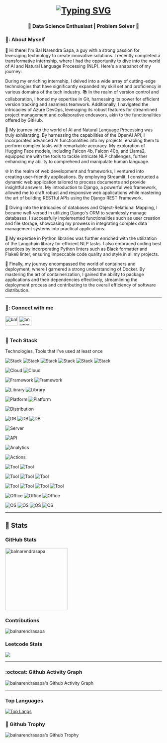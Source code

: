 <h1 align = "center">
<a href="https://github.com/balnarendrasapa"><img src="https://readme-typing-svg.herokuapp.com?font=Mooli&size=75&duration=1500&pause=600&color=E3F7F5FF&background=000000EE&center=true&vCenter=true&multiline=true&width=1920&height=384&lines=Hello+👋!;My+name+is+Bal+Narendra+Sapa;Welcome+to+my+GitHub+Profile" alt="Typing SVG" /></a>
</h1>


<h3 align="center">🚀 Data Science Enthusiast | Problem Solver 🚀</h3>

### 🌈: About Myself

👋 Hi there! I'm Bal Narendra Sapa, a guy with a strong passion for leveraging technology to create innovative solutions. I recently completed a transformative internship, where I had the opportunity to dive into the world of AI and Natural Language Processing (NLP). Here's a snapshot of my journey:

During my enriching internship, I delved into a wide array of cutting-edge technologies that have significantly expanded my skill set and proficiency in various domains of the tech industry. 📚 In the realm of version control and collaboration, I honed my expertise in Git, harnessing its power for efficient version tracking and seamless teamwork. Additionally, I navigated the intricacies of Azure DevOps, leveraging its robust features for streamlined project management and collaborative endeavors, akin to the functionalities offered by GitHub.

🤖 My journey into the world of AI and Natural Language Processing was truly exhilarating. By harnessing the capabilities of the OpenAI API, I incorporated advanced AI functionalities into my projects, enabling them to perform complex tasks with remarkable accuracy. My exploration of Hugging Face models, including Falcon 4b, Falcon 40b, and Llama2, equipped me with the tools to tackle intricate NLP challenges, further enhancing my ability to comprehend and manipulate human language.

🌐 In the realm of web development and frameworks, I ventured into creating user-friendly applications. By employing Streamlit, I constructed a dynamic web application tailored to process documents and provide insightful answers. My introduction to Django, a powerful web framework, allowed me to craft robust and responsive web applications while mastering the art of building RESTful APIs using the Django REST Framework.

💾 Diving into the intricacies of databases and Object-Relational Mapping, I became well-versed in utilizing Django's ORM to seamlessly manage databases. I successfully implemented functionalities such as user creation and file storage, showcasing my prowess in integrating complex data management systems into practical applications.

🐍 My expertise in Python libraries was further enriched with the utilization of the Langchain library for efficient NLP tasks. I also embraced coding best practices by incorporating Python linters such as Black formatter and Flake8 linter, ensuring impeccable code quality and style in all my projects.

🐳 Finally, my journey encompassed the world of containers and deployment, where I garnered a strong understanding of Docker. By mastering the art of containerization, I gained the ability to package applications and their dependencies effectively, streamlining the deployment process and contributing to the overall efficiency of software distribution.

---

### 🔗: Connect with me

<p align="left">
<a href="https://linkedin.com/in/bal-narendra-s" target="blank"><img align="center" src="https://raw.githubusercontent.com/rahuldkjain/github-profile-readme-generator/master/src/images/icons/Social/linked-in-alt.svg" alt="bal-narendra-s" height="30" width="40" /></a>
<a href="https://instagram.com/bnsapa" target="blank"><img align="center" src="https://raw.githubusercontent.com/rahuldkjain/github-profile-readme-generator/master/src/images/icons/Social/instagram.svg" alt="bnsapa" height="30" width="40" /></a>
</p>

---

### :hammer: Tech Stack

Technologies, Tools that I've used at least once

![Stack](https://img.shields.io/badge/Python-3766AB?style=flat-square&logo=Python&logoColor=white)
![Stack](https://img.shields.io/badge/C-A8B9CC?style=flat-square&logo=C&logoColor=white)
![Stack](https://img.shields.io/badge/Java-007396?style=flat-square&logo=Java&logoColor=white)
![Stack](https://img.shields.io/badge/CSS3-1572B6?style=flat-square&logo=css3&logoColor=white)
![Stack](https://img.shields.io/badge/HTML5-1572B6?style=flat-square&logo=HTML5&logoColor=white)
![Stack](https://img.shields.io/badge/JavaScript-ffb13b?style=flat-square&logo=javascript&logoColor=white)

![Cloud](https://img.shields.io/badge/Amazon_AWS-232F3E?style=flat-square&logo=amazon-aws&logoColor=white)
![Cloud](https://img.shields.io/badge/Microsoft_Azure-0089D6?style=flat-square&logo=microsoft-azure&logoColor=white)

![Framework](https://img.shields.io/badge/Flask-1572B6?style=flat-square&logo=Flask&logoColor=white)
![Framework](https://img.shields.io/badge/Django-092E20?style=flat-square&logo=Django&logoColor=white)

![Library](https://img.shields.io/badge/NumPy-013243?style=flat-square&logo=NumPy&logoColor=white)
![Library](https://img.shields.io/badge/Pandas-150458?style=flat-square&logo=pandas&logoColor=white)

![Platform](https://img.shields.io/badge/GitHub-181717?style=flat-square&logo=GitHub&logoColor=white)
![Platform](https://img.shields.io/badge/Azure%20DevOps-0078D7.svg?style=flat-square&logo=Azure-DevOps&logoColor=white)

![Distribution](https://img.shields.io/badge/Anaconda-44A833?style=flat-square&logo=Anaconda&logoColor=white)

![DB](https://img.shields.io/badge/MySQL-E6B91E?style=flat-square&logo=MySql&logoColor=white)
![DB](https://img.shields.io/badge/SQLite-07405E?style=flat-square&logo=sqlite&logoColor=white)
![DB](https://img.shields.io/badge/Microsoft_SQL_Server-CC2927?style=flat-square&logo=microsoft-sql-server&logoColor=white)

![Server](https://img.shields.io/badge/Apache-D22128?style=flat-square&logo=Apache&logoColor=white)

![API](https://img.shields.io/badge/Postman-FF6C37.svg?style=flat-square&logo=Postman&logoColor=white)

![Analytics](https://img.shields.io/badge/Power%20BI-F2C811.svg?style=flat-square&logo=Power-BI&logoColor=black)

![Actions](https://img.shields.io/badge/GitHub%20Actions-2088FF.svg?style=flat-square&logo=GitHub-Actions&logoColor=white)

![Tool](https://img.shields.io/badge/Git-F05032?style=flat-square&logo=Git&logoColor=white)
![Tool](https://img.shields.io/badge/VIM-019733?style=flat-square&logo=Vim&logoColor=white)

![Tool](https://img.shields.io/badge/LaTeX-008080?style=flat-square&logo=LaTeX&logoColor=white)
![Tool](https://img.shields.io/badge/Docker-2496ED?style=flat-square&logo=Docker&logoColor=white)
![Tool](https://img.shields.io/badge/VirtualBox-183A61?style=flat-square&logo=VirtualBox&logoColor=white)

![Tool](https://img.shields.io/badge/Visual%20Studio%20Code-007ACC?style=flat-square&logo=Visual%20Studio%20Code&logoColor=white)
![Tool](https://img.shields.io/badge/Pycharm-000000?style=flat-square&logo=Pycharm&logoColor=white)
![Tool](https://img.shields.io/badge/Jupyter-F37626.svg?style=flat-square&logo=Jupyter&logoColor=white)
![Tool](https://img.shields.io/badge/sublime_text-%23575757.svg?&style=flat-square&logo=sublime-text&logoColor=important)

![Office](https://img.shields.io/badge/Microsoft_Excel-217346?style=flat-square&logo=microsoft-excel&logoColor=white)
![Office](https://img.shields.io/badge/Microsoft_PowerPoint-B7472A?style=flat-square&logo=microsoft-powerpoint&logoColor=white)
![Office](https://img.shields.io/badge/Microsoft_Word-2B579A?style=flat-square&logo=microsoft-word&logoColor=white)

![OS](https://img.shields.io/badge/Kali%20Linux-557C94?style=flat-square&logo=Kali%20Linux&logoColor=white)
![OS](https://img.shields.io/badge/Ubuntu-E95420?style=flat-square&logo=Ubuntu&logoColor=white)
![OS](https://img.shields.io/badge/Windows-0078D6?style=flat-square&logo=Windows&logoColor=white)
![OS](https://img.shields.io/badge/macOS-000000?style=flat-square&logo=Apple&logoColor=white)



---

## :1234: Stats

### GitHub Stats
<img height="200" align="center" src="https://github-readme-stats.vercel.app/api?username=balnarendrasapa&show_icons=true&theme=chartreuse-dark&locale=en" alt="balnarendrasapa" />

### Contributions
<img align="center" src="https://github-readme-streak-stats.herokuapp.com/?user=balnarendrasapa&card_width=480&theme=chartreuse-dark" alt="balnarendrasapa" />

### Leetcode Stats
![](https://leetcard.jacoblin.cool/balnarendrasapa?border=1&radius=20&ext=heatmap&theme=dark)

---

### :octocat: Github Activity Graph

![balnarendrasapa's Github Activity Graph](https://github-readme-activity-graph.vercel.app/graph?username=balnarendrasapa&theme=chartreuse-dark&hide_border=true&radius=5)

---

### Top Languages

[![Top Langs](https://github-readme-stats.vercel.app/api/top-langs/?username=balnarendrasapa&layout=pie&theme=dark)](https://github.com/balnarendrasapa)

### :mushroom: Github Trophy

![balnarendrasapa's Github Trophy](https://github-profile-trophy.vercel.app/?username=balnarendrasapa&theme=onedark)


